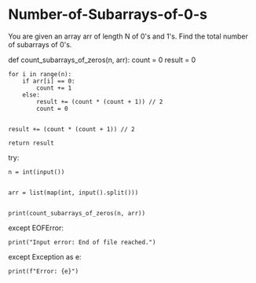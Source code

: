 # Number-of-Subarrays-of-0-s
You are given an array arr  of length N of 0's and 1's. Find the total number of subarrays of 0's.

def count_subarrays_of_zeros(n, arr):
    count = 0
    result = 0

    for i in range(n):
        if arr[i] == 0:
            count += 1
        else:
            result += (count * (count + 1)) // 2
            count = 0

    
    result += (count * (count + 1)) // 2

    return result

try:

    n = int(input())

  
    arr = list(map(int, input().split()))

   
    print(count_subarrays_of_zeros(n, arr))

except EOFError:

    print("Input error: End of file reached.")
except Exception as e:

    print(f"Error: {e}")
